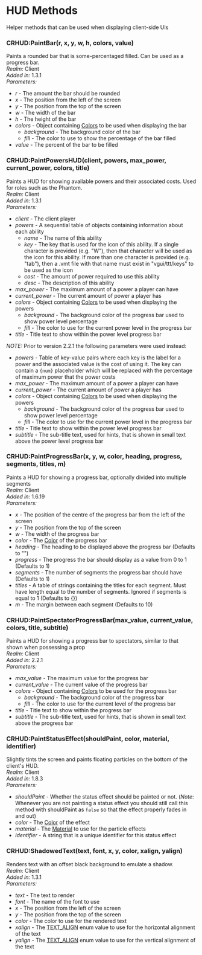 # HUD Methods
Helper methods that can be used when displaying client-side UIs

### CRHUD:PaintBar(r, x, y, w, h, colors, value)
Paints a rounded bar that is some-percentaged filled. Can be used as a progress bar.\
*Realm:* Client\
*Added in:* 1.3.1\
*Parameters:*
- *r* - The amount the bar should be rounded
- *x* - The position from the left of the screen
- *y* - The position from the top of the screen
- *w* - The width of the bar
- *h* - The height of the bar
- *colors* - Object containing [Colors](https://wiki.facepunch.com/gmod/Color) to be used when displaying the bar
  - *background* - The background color of the bar
  - *fill* - The color to use to show the percentage of the bar filled
- *value* - The percent of the bar to be filled

### CRHUD:PaintPowersHUD(client, powers, max_power, current_power, colors, title)
Paints a HUD for showing available powers and their associated costs. Used for roles such as the Phantom.\
*Realm:* Client\
*Added in:* 1.3.1\
*Parameters:*
- *client* - The client player
- *powers* - A sequential table of objects containing information about each ability
  - *name* - The name of this ability
  - *key* - The key that is used for the icon of this ability. If a single character is provided (e.g. "W"), then that character will be used as the icon for this ability. If more than one character is provided (e.g. "tab"), then a .vmt file with that name must exist in "vgui/ttt/keys" to be used as the icon
  - *cost* - The amount of power required to use this ability
  - *desc* - The description of this ability
- *max_power* - The maximum amount of a power a player can have
- *current_power* - The current amount of power a player has
- *colors* - Object containing [Colors](https://wiki.facepunch.com/gmod/Color) to be used when displaying the powers
  - *background* - The background color of the progress bar used to show power level percentage
  - *fill* - The color to use for the current power level in the progress bar
- *title* - Title text to show within the power level progress bar

*NOTE:* Prior to version 2.2.1 the following parameters were used instead:
- *powers* - Table of key-value pairs where each key is the label for a power and the associated value is the cost of using it. The key can contain a `{num}` placeholder which will be replaced with the percentage of maximum power that the power costs
- *max_power* - The maximum amount of a power a player can have
- *current_power* - The current amount of power a player has
- *colors* - Object containing [Colors](https://wiki.facepunch.com/gmod/Color) to be used when displaying the powers
  - *background* - The background color of the progress bar used to show power level percentage
  - *fill* - The color to use for the current power level in the progress bar
- *title* - Title text to show within the power level progress bar
- *subtitle* - The sub-title text, used for hints, that is shown in small text above the power level progress bar

### CRHUD:PaintProgressBar(x, y, w, color, heading, progress, segments, titles, m)
Paints a HUD for showing a progress bar, optionally divided into multiple segments\
*Realm:* Client\
*Added in:* 1.6.19\
*Parameters:*
- *x* - The position of the centre of the progress bar from the left of the screen
- *y* - The position from the top of the screen
- *w* - The width of the progress bar
- *color* - The [Color](https://wiki.facepunch.com/gmod/Color) of the progress bar
- *heading* - The heading to be displayed above the progress bar (Defaults to "")
- *progress* - The progress the bar should display as a value from 0 to 1 (Defaults to 1)
- *segments* - The number of segments the progress bar should have (Defaults to 1)
- *titles* - A table of strings containing the titles for each segment. Must have length equal to the number of segments. Ignored if segments is equal to 1 (Defaults to {})
- *m* - The margin between each segment (Defaults to 10)

### CRHUD:PaintSpectatorProgressBar(max_value, current_value, colors, title, subtitle)
Paints a HUD for showing a progress bar to spectators, similar to that shown when possessing a prop\
*Realm:* Client\
*Added in:* 2.2.1\
*Parameters:*
- *max_value* - The maximum value for the progress bar
- *current_value* - The current value of the progress bar
- *colors* - Object containing [Colors](https://wiki.facepunch.com/gmod/Color) to be used for the progress bar
  - *background* - The background color of the progress bar
  - *fill* - The color to use for the current level of the progress bar
- *title* - Title text to show within the progress bar
- *subtitle* - The sub-title text, used for hints, that is shown in small text above the progress bar

### CRHUD:PaintStatusEffect(shouldPaint, color, material, identifier)
Slightly tints the screen and paints floating particles on the bottom of the client's HUD.\
*Realm:* Client\
*Added in:* 1.8.3\
*Parameters:*
- *shouldPaint* - Whether the status effect should be painted or not. (*Note*: Whenever you are not painting a status effect you should still call this method with shouldPaint as `false` so that the effect properly fades in and out)
- *color* - The [Color](https://wiki.facepunch.com/gmod/Color) of the effect
- *material* - The [Material](https://wiki.facepunch.com/gmod/Global.Material) to use for the particle effects
- *identifier* - A string that is a unique identifier for this status effect 

### CRHUD:ShadowedText(text, font, x, y, color, xalign, yalign)
Renders text with an offset black background to emulate a shadow.\
*Realm:* Client\
*Added in:* 1.3.1\
*Parameters:*
- *text* - The text to render
- *font* - The name of the font to use
- *x* - The position from the left of the screen
- *y* - The position from the top of the screen
- *color* - The color to use for the rendered text
- *xalign* - The [TEXT_ALIGN](https://wiki.facepunch.com/gmod/Enums/TEXT_ALIGN) enum value to use for the horizontal alignment of the text
- *yalign* - The [TEXT_ALIGN](https://wiki.facepunch.com/gmod/Enums/TEXT_ALIGN) enum value to use for the vertical alignment of the text

